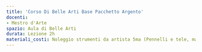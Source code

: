 ```yaml
---
title: 'Corso Di Belle Arti Base Pacchetto Argento'
docenti:
- Mestro d'Arte
spazio: Aula di Belle Arti
durata: Lezione 2h
materiali_costi: Noleggio strumenti da artista 5ma (Pennelli e tele, matite e fogli)
---
```

